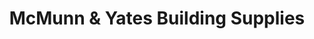 ---
title: "McMunn & Yates Building Supplies"
url: /winnipeg/mcmunn-und-yates-building-supplies/
shop: Eisenwaren
---